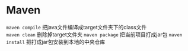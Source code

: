 # Maven

`maven compile` 把java文件编译成target文件夹下的class文件  
`maven clean` 删除掉target文件夹
`maven package` 把当前项目打成jar包
`maven install` 把打成jar包安装到本地的中央仓库